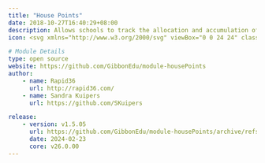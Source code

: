 ```yaml
---
title: "House Points"
date: 2018-10-27T16:40:29+08:00
description: Allows schools to track the allocation and accumulation of house points.
icon: <svg xmlns="http://www.w3.org/2000/svg" viewBox="0 0 24 24" class="w-8"><path class="fill-current" d="M9 22H5a1 1 0 0 1-1-1V11l8-8 8 8v10a1 1 0 0 1-1 1h-4a1 1 0 0 1-1-1v-4a1 1 0 0 0-1-1h-2a1 1 0 0 0-1 1v4a1 1 0 0 1-1 1zm3-9a2 2 0 1 0 0-4 2 2 0 0 0 0 4z"></path><path class="fill-primary" d="M12.01 4.42l-8.3 8.3a1 1 0 1 1-1.42-1.41l9.02-9.02a1 1 0 0 1 1.41 0l8.99 9.02a1 1 0 0 1-1.42 1.41l-8.28-8.3z"></path></svg>

# Module Details
type: open source
website: https://github.com/GibbonEdu/module-housePoints
author:
    - name: Rapid36
      url: http://rapid36.com/
    - name: Sandra Kuipers
      url: https://github.com/SKuipers

release:
    - version: v1.5.05
      url: https://github.com/GibbonEdu/module-housePoints/archive/refs/tags/v1.5.05.zip
      date: 2024-02-23
      core: v26.0.00
---
```

